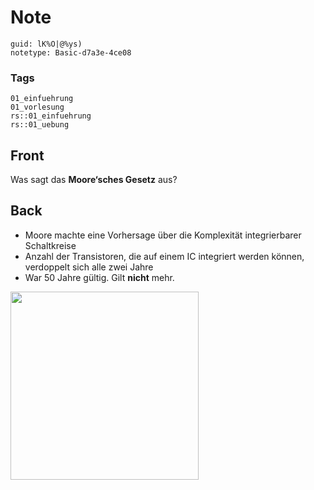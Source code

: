 # Note
```
guid: lK%O|@%ys)
notetype: Basic-d7a3e-4ce08
```

### Tags
```
01_einfuehrung
01_vorlesung
rs::01_einfuehrung
rs::01_uebung
```

## Front
<p>Was sagt das <b>Moore‘sches Gesetz</b> aus?

## Back
<div>
  <div>
    <ul>
      <li>Moore machte eine Vorhersage über die Komplexität
      integrierbarer Schaltkreise
      <li>Anzahl der Transistoren, die auf einem IC integriert
      werden können, verdoppelt sich alle zwei Jahre
      <li>War 50 Jahre gültig. Gilt <b>nicht</b> mehr.
    </ul>
  </div>
</div>
<p><img src="12ST6J7iSBxcp7eBcacm.png" style="width: 301px;">
